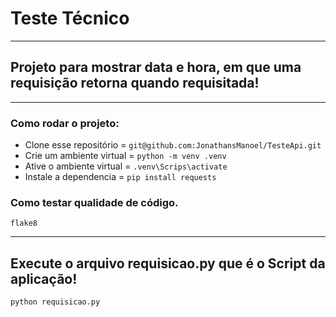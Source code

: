 # Teste Técnico

---

## Projeto para mostrar data e hora, em que uma requisição retorna quando requisitada!

---

### Como rodar o projeto:
 - Clone esse repositório = `git@github.com:JonathansManoel/TesteApi.git`
 - Crie um ambiente virtual = `python -m venv .venv`
 - Ative o ambiente virtual = `.venv\Scrips\activate`
 - Instale a dependencia = `pip install requests`
 
### Como testar qualidade de código.
`flake8`

---

## Execute o arquivo requisicao.py que é o Script da aplicação!
``python requisicao.py``

